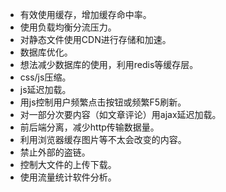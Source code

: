 * 有效使用缓存，增加缓存命中率。
* 使用负载均衡分流压力。
* 对静态文件使用CDN进行存储和加速。
* 数据库优化。
* 想法减少数据库的使用，利用redis等缓存层。
* css/js压缩。
* js延迟加载。
* 用js控制用户频繁点击按钮或频繁F5刷新。
* 对一部分次要内容（如文章评论）用ajax延迟加载。
* 前后端分离，减少http传输数据量。
* 利用浏览器缓存图片等不太会改变的内容。
* 禁止外部的盗链。
* 控制大文件的上传下载。
* 使用流量统计软件分析。
